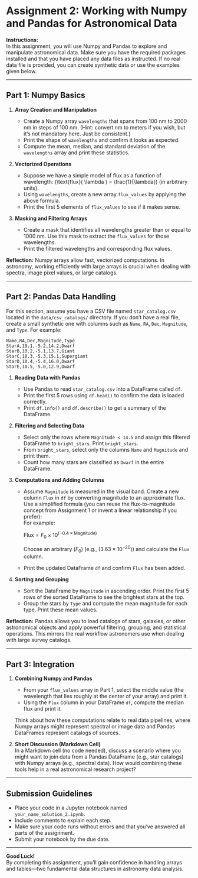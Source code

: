 
# Assignment 2: Working with Numpy and Pandas for Astronomical Data


**Instructions:**  
In this assignment, you will use Numpy and Pandas to explore and manipulate astronomical data. Make sure you have the required packages installed and that you have placed any data files as instructed. If no real data file is provided, you can create synthetic data or use the examples given below.

---

## Part 1: Numpy Basics

1. **Array Creation and Manipulation**  
   - Create a Numpy array `wavelengths` that spans from 100 nm to 2000 nm in steps of 100 nm. (Hint: convert nm to meters if you wish, but it’s not mandatory here. Just be consistent.)
   - Print the shape of `wavelengths` and confirm it looks as expected.
   - Compute the mean, median, and standard deviation of the `wavelengths` array and print these statistics.

2. **Vectorized Operations**  
   - Suppose we have a simple model of flux as a function of wavelength: \(\text{flux}( \lambda ) = \frac{1}{\lambda}\) (in arbitrary units).
   - Using `wavelengths`, create a new array `flux_values` by applying the above formula.  
   - Print the first 5 elements of `flux_values` to see if it makes sense.

3. **Masking and Filtering Arrays**  
   - Create a mask that identifies all wavelengths greater than or equal to 1000 nm. Use this mask to extract the `flux_values` for those wavelengths.
   - Print the filtered wavelengths and corresponding flux values.

**Reflection:** Numpy arrays allow fast, vectorized computations. In astronomy, working efficiently with large arrays is crucial when dealing with spectra, image pixel values, or large catalogs.

---

## Part 2: Pandas Data Handling

For this section, assume you have a CSV file named `star_catalog.csv` located in the `data/csv_catalogs/` directory. If you don’t have a real file, create a small synthetic one with columns such as `Name`, `RA`, `Dec`, `Magnitude`, and `Type`. For example:

```csv
Name,RA,Dec,Magnitude,Type
StarA,10.1,-5.2,14.2,Dwarf
StarB,10.2,-5.1,13.7,Giant
StarC,10.3,-5.3,15.1,Supergiant
StarD,10.4,-5.4,16.0,Dwarf
StarE,10.5,-5.0,12.9,Dwarf
```

1. **Reading Data with Pandas**  
   - Use Pandas to read `star_catalog.csv` into a DataFrame called `df`.  
   - Print the first 5 rows using `df.head()` to confirm the data is loaded correctly.
   - Print `df.info()` and `df.describe()` to get a summary of the DataFrame.

2. **Filtering and Selecting Data**  
   - Select only the rows where `Magnitude < 14.5` and assign this filtered DataFrame to `bright_stars`. Print `bright_stars`.
   - From `bright_stars`, select only the columns `Name` and `Magnitude` and print them.
   - Count how many stars are classified as `Dwarf` in the entire DataFrame.

3. **Computations and Adding Columns**  
   - Assume `Magnitude` is measured in the visual band. Create a new column `Flux` in `df` by converting magnitude to an approximate flux. Use a simplified formula (you can reuse the flux-to-magnitude concept from Assignment 1 or invent a linear relationship if you prefer):  
     For example:  
     
     $\text{Flux} = F_0 \times 10^{(-0.4 \times \text{Magnitude})}$

     Choose an arbitrary $(F_0)$ (e.g., $(3.63 \times 10^{-20}$)) and calculate the `Flux` column.
   - Print the updated DataFrame `df` and confirm `Flux` has been added.

4. **Sorting and Grouping**  
   - Sort the DataFrame by `Magnitude` in ascending order. Print the first 5 rows of the sorted DataFrame to see the brightest stars at the top.
   - Group the stars by `Type` and compute the mean magnitude for each type. Print these mean values.

**Reflection:** Pandas allows you to load catalogs of stars, galaxies, or other astronomical objects and apply powerful filtering, grouping, and statistical operations. This mirrors the real workflow astronomers use when dealing with large survey catalogs.

---

## Part 3: Integration

1. **Combining Numpy and Pandas**  
   - From your `flux_values` array in Part 1, select the middle value (the wavelength that lies roughly at the center of your array) and print it.
   - Using the `Flux` column in your DataFrame `df`, compute the median flux and print it.
   
   Think about how these computations relate to real data pipelines, where Numpy arrays might represent spectral or image data and Pandas DataFrames represent catalogs of sources.

2. **Short Discussion (Markdown Cell)**  
   In a Markdown cell (no code needed), discuss a scenario where you might want to join data from a Pandas DataFrame (e.g., star catalogs) with Numpy arrays (e.g., spectral data). How would combining these tools help in a real astronomical research project?

---

## Submission Guidelines

- Place your code in a Jupyter notebook named `your_name_solution_2.ipynb`.
- Include comments to explain each step.
- Make sure your code runs without errors and that you’ve answered all parts of the assignment.
- Submit your notebook by the due date.

---

**Good Luck!**  
By completing this assignment, you’ll gain confidence in handling arrays and tables—two fundamental data structures in astronomy data analysis.

